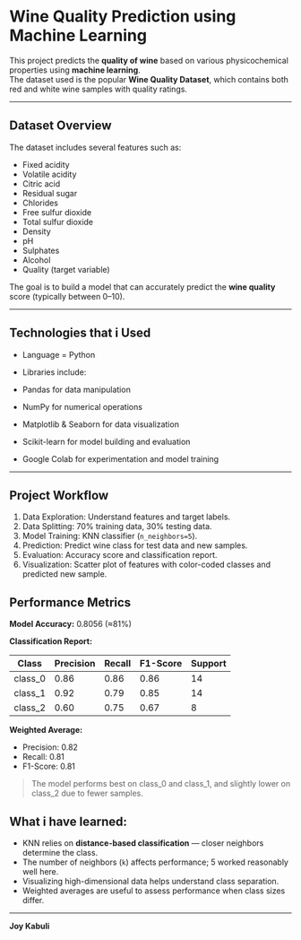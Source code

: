 #  Wine Quality Prediction using Machine Learning

This project predicts the **quality of wine** based on various physicochemical properties using **machine learning**.  
The dataset used is the popular **Wine Quality Dataset**, which contains both red and white wine samples with quality ratings.

---

##  Dataset Overview

The dataset includes several features such as:
- Fixed acidity  
- Volatile acidity  
- Citric acid  
- Residual sugar  
- Chlorides  
- Free sulfur dioxide  
- Total sulfur dioxide  
- Density  
- pH  
- Sulphates  
- Alcohol  
- Quality (target variable)

The goal is to build a model that can accurately predict the **wine quality** score (typically between 0–10).

---

## Technologies that i Used

- Language = Python
- Libraries include:
- Pandas for data manipulation  
- NumPy for numerical operations  
- Matplotlib & Seaborn for data visualization  
- Scikit-learn for model building and evaluation

- Google Colab for experimentation and model training

---
## Project Workflow

1. Data Exploration: Understand features and target labels.  
2. Data Splitting: 70% training data, 30% testing data.  
3. Model Training: KNN classifier (`n_neighbors=5`).  
4. Prediction: Predict wine class for test data and new samples.  
5. Evaluation: Accuracy score and classification report.  
6. Visualization: Scatter plot of features with color-coded classes and predicted new sample.

## Performance Metrics

**Model Accuracy:** 0.8056 (≈81%)  

**Classification Report:**

| Class     | Precision | Recall | F1-Score | Support |
|----------|-----------|--------|----------|---------|
| class_0  | 0.86      | 0.86   | 0.86     | 14      |
| class_1  | 0.92      | 0.79   | 0.85     | 14      |
| class_2  | 0.60      | 0.75   | 0.67     | 8       |

**Weighted Average:**  
- Precision: 0.82  
- Recall: 0.81  
- F1-Score: 0.81

> The model performs best on class_0 and class_1, and slightly lower on class_2 due to fewer samples.

## What i have learned:

- KNN relies on **distance-based classification** — closer neighbors determine the class.  
- The number of neighbors (`k`) affects performance; 5 worked reasonably well here.  
- Visualizing high-dimensional data helps understand class separation.  
- Weighted averages are useful to assess performance when class sizes differ.

---
 **Joy Kabuli**
